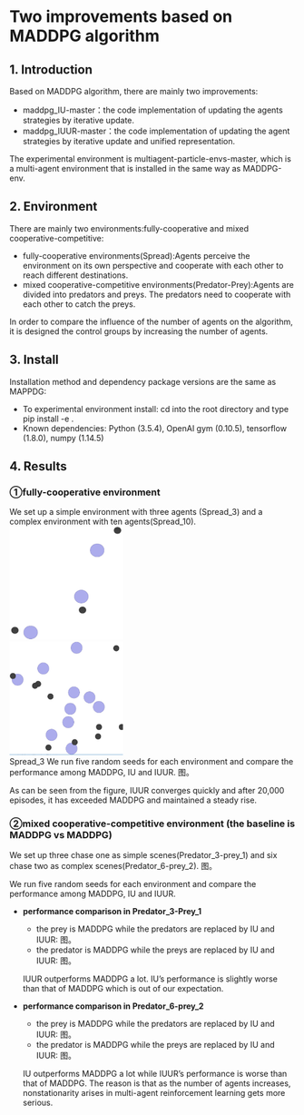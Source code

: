 # Two improvements based on MADDPG algorithm


## 1. Introduction

Based on MADDPG algorithm, there are mainly two improvements:

- maddpg_IU-master：the code implementation of updating the agents strategies by iterative update.
- maddpg_IUUR-master：the code implementation of updating the agent strategies by iterative update and unified representation.

The experimental environment is multiagent-particle-envs-master, which is a multi-agent environment that is installed in the same way as MADDPG-env.

## 2. Environment

There are mainly two environments:fully-cooperative and mixed cooperative-competitive:

- fully-cooperative environments(Spread):Agents perceive the environment on its own perspective and cooperate with each other to reach different destinations.
- mixed cooperative-competitive environments(Predator-Prey):Agents are divided into predators and preys. The predators need to cooperate with each other to catch the preys.

 In order to compare the influence of the number of agents on the algorithm, it is designed the control groups by increasing the number of agents. 
 
## 3. Install

Installation method and dependency package versions are the same as MAPPDG:

- To experimental environment install: cd into the root directory and type pip install -e .
- Known dependencies: Python (3.5.4), OpenAI gym (0.10.5), tensorflow (1.8.0), numpy (1.14.5)

## 4. Results

### ①fully-cooperative environment
We set up a simple environment with three agents (Spread_3) and a complex environment with ten agents(Spread_10).
&nbsp;&nbsp; &nbsp;&nbsp; &nbsp;  <img src='https://github.com/DreamChaser128/IUUR-for-Multi-Agent-Reinforcement-Learning/blob/master/images/Spread_3.png' alt='Spread_3' width='200' height='200'> &nbsp;&nbsp; &nbsp; &nbsp; &nbsp;&nbsp;&nbsp; &nbsp; &nbsp; &nbsp;&nbsp;&nbsp; &nbsp; &nbsp; &nbsp; &nbsp;&nbsp; &nbsp; &nbsp; &nbsp;&nbsp; &nbsp; &nbsp; <img src='https://github.com/DreamChaser128/IUUR-for-Multi-Agent-Reinforcement-Learning/blob/master/images/Spread_10.png' alt='Spread_10' width='200' height='200'><br />
Spread_3
We run five random seeds for each environment and compare the performance among MADDPG, IU and IUUR.
图。

As can be seen from the figure, IUUR converges quickly and after 20,000 episodes, it has exceeded MADDPG and maintained a steady rise. 

### ②mixed cooperative-competitive environment (the baseline is MADDPG vs MADDPG)
We set up three chase one as simple scenes(Predator_3-prey_1) and six chase two as complex scenes(Predator_6-prey_2).
图。

We run five random seeds for each environment and compare the performance among MADDPG, IU and IUUR.
- **performance comparison in Predator_3-Prey_1**
  - the prey is MADDPG while the predators are replaced by IU and IUUR:
  图。
  - the predator is MADDPG while the preys are replaced by IU and IUUR:
  图。

  IUUR outperforms MADDPG a lot. IU’s performance is slightly worse than that of MADDPG which is out of our expectation.

- **performance comparison in Predator_6-prey_2**
  - the prey is MADDPG while the predators are replaced by IU and IUUR:
   图。
  - the predator is MADDPG while the preys are replaced by IU and IUUR:
   图。

  IU outperforms MADDPG a lot while IUUR’s performance is worse than that of MADDPG. The reason is that as the number of agents increases, nonstationarity arises in multi-agent reinforcement learning gets more serious. 

